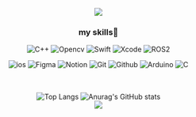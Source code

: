 <div align="center">
  
<img src="https://capsule-render.vercel.app/api?type=waving&color=BDBDC8&height=300&section=header&text=Hi!%20I'm%20Siye✋" /><br>

### my skills💫<br>
![C++](https://img.shields.io/badge/c++-%2300599C.svg?style=for-the-badge&logo=c%2B%2B&logoColor=white)
![Opencv](https://img.shields.io/badge/opencv-5C3EE8?style=for-the-badge&logo=opencv&logoColor=white)
![Swift](https://img.shields.io/badge/swift-F54A2A?style=for-the-badge&logo=swift&logoColor=white)
![Xcode](https://img.shields.io/badge/xcode-147EFB?style=for-the-badge&logo=xcode&logoColor=white)
![ROS2](https://img.shields.io/badge/ros2-00A651?style=for-the-badge&logo=ros&logoColor=white)

![ios](https://img.shields.io/badge/ios-000000?style=for-the-badge&logo=ios&logoColor=white)
![Figma](https://img.shields.io/badge/figma-F24E1E?style=for-the-badge&logo=figma&logoColor=white)
![Notion](https://img.shields.io/badge/notion-000000?style=for-the-badge&logo=notion&logoColor=white)
![Git](https://img.shields.io/badge/git-F05032?style=for-the-badge&logo=git&logoColor=white)
![Github](https://img.shields.io/badge/github-181717?style=for-the-badge&logo=github&logoColor=white)
![Arduino](https://img.shields.io/badge/-Arduino-00979D?style=for-the-badge&logo=Arduino&logoColor=white)
![C](https://img.shields.io/badge/c-%2300599C.svg?style=for-the-badge&logo=c&logoColor=white)

<br><br>
![Top Langs](https://github-readme-stats.vercel.app/api/top-langs/?username=SSSiye&layout=compact&cache_seconds=1800)
![Anurag's GitHub stats](https://github-readme-stats.vercel.app/api?username=SSSiye&show_icons=true)<br>
<img src="https://capsule-render.vercel.app/api?type=waving&color=BDBDC8&height=150&section=footer" />

</div>

